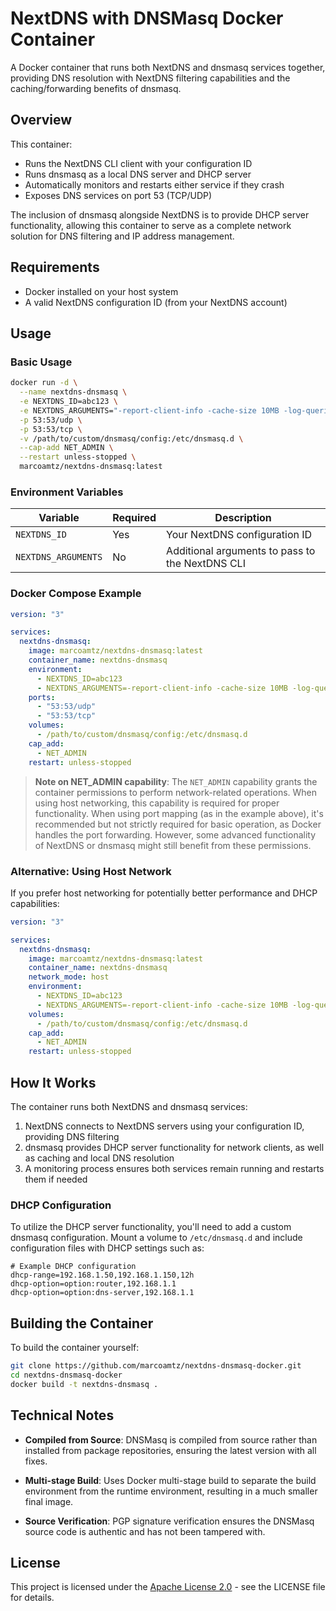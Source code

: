 # NextDNS with DNSMasq Docker Container

A Docker container that runs both NextDNS and dnsmasq services together, providing DNS resolution with NextDNS filtering capabilities and the caching/forwarding benefits of dnsmasq.

## Overview

This container:

- Runs the NextDNS CLI client with your configuration ID
- Runs dnsmasq as a local DNS server and DHCP server
- Automatically monitors and restarts either service if they crash
- Exposes DNS services on port 53 (TCP/UDP)

The inclusion of dnsmasq alongside NextDNS is to provide DHCP server functionality, allowing this container to serve as a complete network solution for DNS filtering and IP address management.

## Requirements

- Docker installed on your host system
- A valid NextDNS configuration ID (from your NextDNS account)

## Usage

### Basic Usage

```bash
docker run -d \
  --name nextdns-dnsmasq \
  -e NEXTDNS_ID=abc123 \
  -e NEXTDNS_ARGUMENTS="-report-client-info -cache-size 10MB -log-queries" \
  -p 53:53/udp \
  -p 53:53/tcp \
  -v /path/to/custom/dnsmasq/config:/etc/dnsmasq.d \
  --cap-add NET_ADMIN \
  --restart unless-stopped \
  marcoamtz/nextdns-dnsmasq:latest
```

### Environment Variables

| Variable            | Required | Description                                     |
| ------------------- | -------- | ----------------------------------------------- |
| `NEXTDNS_ID`        | Yes      | Your NextDNS configuration ID                   |
| `NEXTDNS_ARGUMENTS` | No       | Additional arguments to pass to the NextDNS CLI |

### Docker Compose Example

```yaml
version: "3"

services:
  nextdns-dnsmasq:
    image: marcoamtz/nextdns-dnsmasq:latest
    container_name: nextdns-dnsmasq
    environment:
      - NEXTDNS_ID=abc123
      - NEXTDNS_ARGUMENTS=-report-client-info -cache-size 10MB -log-queries
    ports:
      - "53:53/udp"
      - "53:53/tcp"
    volumes:
      - /path/to/custom/dnsmasq/config:/etc/dnsmasq.d
    cap_add:
      - NET_ADMIN
    restart: unless-stopped
```

> **Note on NET_ADMIN capability**: The `NET_ADMIN` capability grants the container permissions to perform network-related operations. When using host networking, this capability is required for proper functionality. When using port mapping (as in the example above), it's recommended but not strictly required for basic operation, as Docker handles the port forwarding. However, some advanced functionality of NextDNS or dnsmasq might still benefit from these permissions.

### Alternative: Using Host Network

If you prefer host networking for potentially better performance and DHCP capabilities:

```yaml
version: "3"

services:
  nextdns-dnsmasq:
    image: marcoamtz/nextdns-dnsmasq:latest
    container_name: nextdns-dnsmasq
    network_mode: host
    environment:
      - NEXTDNS_ID=abc123
      - NEXTDNS_ARGUMENTS=-report-client-info -cache-size 10MB -log-queries
    volumes:
      - /path/to/custom/dnsmasq/config:/etc/dnsmasq.d
    cap_add:
      - NET_ADMIN
    restart: unless-stopped
```

## How It Works

The container runs both NextDNS and dnsmasq services:

1. NextDNS connects to NextDNS servers using your configuration ID, providing DNS filtering
2. dnsmasq provides DHCP server functionality for network clients, as well as caching and local DNS resolution
3. A monitoring process ensures both services remain running and restarts them if needed

### DHCP Configuration

To utilize the DHCP server functionality, you'll need to add a custom dnsmasq configuration. Mount a volume to `/etc/dnsmasq.d` and include configuration files with DHCP settings such as:

```
# Example DHCP configuration
dhcp-range=192.168.1.50,192.168.1.150,12h
dhcp-option=option:router,192.168.1.1
dhcp-option=option:dns-server,192.168.1.1
```

## Building the Container

To build the container yourself:

```bash
git clone https://github.com/marcoamtz/nextdns-dnsmasq-docker.git
cd nextdns-dnsmasq-docker
docker build -t nextdns-dnsmasq .
```

## Technical Notes

- **Compiled from Source**: DNSMasq is compiled from source rather than installed from package repositories, ensuring the latest version with all fixes.

- **Multi-stage Build**: Uses Docker multi-stage build to separate the build environment from the runtime environment, resulting in a much smaller final image.

- **Source Verification**: PGP signature verification ensures the DNSMasq source code is authentic and has not been tampered with.

## License

This project is licensed under the [Apache License 2.0](LICENSE) - see the LICENSE file for details.
